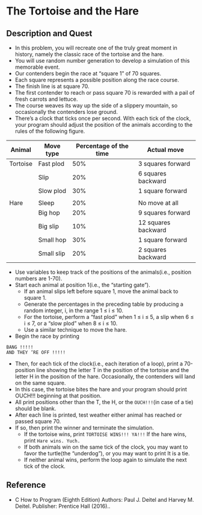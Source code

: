 # The Tortoise and the Hare

## Description and Quest
- In this problem, you will recreate one of the truly great moment in history, namely the classic race of the tortoise and the hare.
- You will use random number generation to develop a simulation of this memorable event.
- Our  contenders begin the race at “square 1” of 70 squares.
- Each square represents a possible position along the race course. 
- The finish line is at square 70.
- The first contender to reach or pass square 70 is rewarded with a pail of fresh carrots and lettuce.
- The course weaves its way up the side of a slippery mountain, so occasionally the contenders lose ground.
- There’s a clock that ticks once per second. With each tick of the clock, your program should adjust the position of the animals according to the rules of the following figure.

| Animal |  Move type | Percentage of the time | Actual move |
|---|---|---|---|
|Tortoise|Fast plod|50%|3 squares forward|
||Slip|20%|6 squares backward|
||Slow plod|30%|1 square forward|
||||
|Hare|Sleep|20%|No move at all|
||Big hop|20%|9 squares forward|
||Big slip|10%|12 squares backward|
||Small hop|30%|1 square forward|
||Small slip|20%|2 squares backward|

- Use variables to keep track of the positions of the animals(i.e., position numbers are 1-70).
- Start each animal at position 1(i.e., the “starting gate”). 
  - If an animal slips left before square 1, move the animal back to square 1. 
  - Generate the percentages in the preceding table by producing a random integer, i, in the range 1 ≤ i ≤ 10.  
  - For the tortoise, perform a “fast plod" when 1 ≤ i ≤ 5, a slip when 6 ≤ i ≤ 7, or a “slow plod” when 8 ≤ i ≤ 10.
  - Use a similar technique to move the hare.
- Begin the race by printing
```
BANG !!!!!
AND THEY ’RE OFF !!!!!
```
- Then, for each tick of the clock(i.e., each iteration of a loop), print a 70-position line showing the letter T in the position of the tortoise and the letter H in the position of the hare. Occasionally, the contenders will land on the same square. 
- In this case, the tortoise bites the hare and your program should print OUCH!!! beginning at that position.
- All print positions other than the T, the H, or the `OUCH!!!`(in case of a tie) should be blank. 
- After each line is printed, test weather either animal has reached or passed square 70. 
- If so, then print the winner and terminate the simulation. 
  - If the tortoise wins, print `TORTOISE WINS!!! YA!!!` If the hare wins, print `Hare wins. Yuch. `
  - If both animals win on the same tick of the clock, you may want to favor the turtle(the “underdog”), or you may want to print It is a tie. 
  - If neither animal wins, perform the loop again to simulate the next tick of the clock. 

## Reference
- C How to Program (Eighth Edition) Authors: Paul J. Deitel and Harvey M. Deitel. Publisher: Prentice Hall (2016)..
